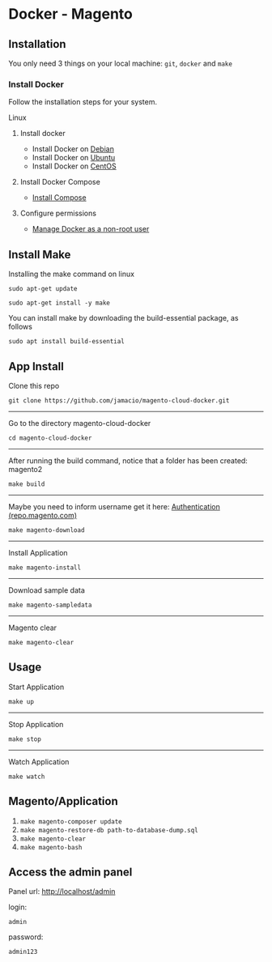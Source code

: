 # Docker - Magento


## Installation

You only need 3 things on your local machine: `git`, `docker` and `make`

### Install Docker

Follow the installation steps for your system.



	
<summary>Linux</summary>
	
1. Install docker

	* Install Docker on [Debian](https://docs.docker.com/engine/installation/linux/docker-ce/debian/)
	* Install Docker on [Ubuntu](https://docs.docker.com/engine/installation/linux/docker-ce/ubuntu/)
	* Install Docker on [CentOS](https://docs.docker.com/engine/installation/linux/docker-ce/centos/)

2. Install Docker Compose
	*  [Install Compose](https://docs.docker.com/compose/install/)

3. Configure permissions
	
	* [Manage Docker as a non-root user](https://docs.docker.com/install/linux/linux-postinstall/)


## Install Make
Installing the make command on linux

```
sudo apt-get update 
```

```
sudo apt-get install -y make
```

You can install make by downloading the build-essential package, as follows 
```
sudo apt install build-essential
```


## App Install
Clone this repo
```
git clone https://github.com/jamacio/magento-cloud-docker.git
```
---
Go to the directory magento-cloud-docker
```
cd magento-cloud-docker
```
---
After running the build command, notice that a folder has been created: magento2
```
make build
```
---
Maybe you need to inform username get it here: [Authentication (repo.magento.com)](https://marketplace.magento.com/customer/accessKeys/)

```
make magento-download
```
---
Install Application
```
make magento-install
```
---
Download sample data
```
make magento-sampledata
```
---
Magento clear
```
make magento-clear
```

## Usage
Start Application
```
make up
```
---
Stop Application
```
make stop
```
---
Watch Application
```
make watch
```



## Magento/Application

1. ``
make magento-composer update
``
2. ``
make magento-restore-db path-to-database-dump.sql
``
3. ``
make magento-clear
``
4. ``
make magento-bash
``



## Access the admin panel

Panel url: [http://localhost/admin](http://localhost/admin)

login:
```
admin
```
password:
```
admin123
```


